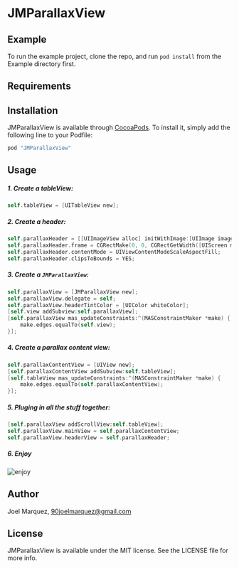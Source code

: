# JMParallaxView

## Example

To run the example project, clone the repo, and run `pod install` from the Example directory first.

## Requirements

## Installation

JMParallaxView is available through [CocoaPods](http://cocoapods.org). To install
it, simply add the following line to your Podfile:

```ruby
pod "JMParallaxView"
```

## Usage

##### 1. Create a tableView:

```objective-c
self.tableView = [UITableView new];
```

##### 2. Create a header:

```objective-c
self.parallaxHeader = [[UIImageView alloc] initWithImage:[UIImage imageNamed:@"header1"]];
self.parallaxHeader.frame = CGRectMake(0, 0, CGRectGetWidth([UIScreen mainScreen].bounds), 200);
self.parallaxHeader.contentMode = UIViewContentModeScaleAspectFill;
self.parallaxHeader.clipsToBounds = YES;
```

##### 3. Create a `JMParallaxView`:

```objective-c
self.parallaxView = [JMParallaxView new];
self.parallaxView.delegate = self;
self.parallaxView.headerTintColor = [UIColor whiteColor];
[self.view addSubview:self.parallaxView];
[self.parallaxView mas_updateConstraints:^(MASConstraintMaker *make) {
    make.edges.equalTo(self.view);
}];
```

##### 4. Create a parallax content view:
```objective-c
self.parallaxContentView = [UIView new];
[self.parallaxContentView addSubview:self.tableView];
[self.tableView mas_updateConstraints:^(MASConstraintMaker *make) {
    make.edges.equalTo(self.parallaxContentView);
}];
```

##### 5. Pluging in all the stuff together:

```objective-c
[self.parallaxView addScrollView:self.tableView];
self.parallaxView.mainView = self.parallaxContentView;
self.parallaxView.headerView = self.parallaxHeader;
```

##### 6. Enjoy

![enjoy](http://memeshappen.com/media/created/Enjoy--meme-50385.jpg)

## Author

Joel Marquez, 90joelmarquez@gmail.com

## License

JMParallaxView is available under the MIT license. See the LICENSE file for more info.
